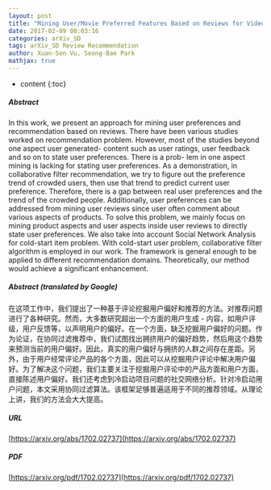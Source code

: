 ```yaml
---
layout: post
title: "Mining User/Movie Preferred Features Based on Reviews for Video Recommendation System"
date: 2017-02-09 08:03:16
categories: arXiv_SD
tags: arXiv_SD Review Recommendation
author: Xuan-Son Vu, Seong-Bae Park
mathjax: true
---
```


* content
{:toc}

##### Abstract
In this work, we present an approach for mining user preferences and recommendation based on reviews. There have been various studies worked on recommendation problem. However, most of the studies beyond one aspect user generated- content such as user ratings, user feedback and so on to state user preferences. There is a prob- lem in one aspect mining is lacking for stating user preferences. As a demonstration, in collaborative filter recommendation, we try to figure out the preference trend of crowded users, then use that trend to predict current user preference. Therefore, there is a gap between real user preferences and the trend of the crowded people. Additionally, user preferences can be addressed from mining user reviews since user often comment about various aspects of products. To solve this problem, we mainly focus on mining product aspects and user aspects inside user reviews to directly state user preferences. We also take into account Social Network Analysis for cold-start item problem. With cold-start user problem, collaborative filter algorithm is employed in our work. The framework is general enough to be applied to different recommendation domains. Theoretically, our method would achieve a significant enhancement.

##### Abstract (translated by Google)
在这项工作中，我们提出了一种基于评论挖掘用户偏好和推荐的方法。对推荐问题进行了各种研究。然而，大多数研究超出一个方面的用户生成 - 内容，如用户评级，用户反馈等，以声明用户的偏好。在一个方面，缺乏挖掘用户偏好的问题。作为论证，在协同过滤推荐中，我们试图找出拥挤用户的偏好趋势，然后用这个趋势来预测当前的用户偏好。因此，真实的用户偏好与拥挤的人群之间存在差距。另外，由于用户经常评论产品的各个方面，因此可以从挖掘用户评论中解决用户偏好。为了解决这个问题，我们主要关注于挖掘用户评论中的产品方面和用户方面，直接陈述用户偏好。我们还考虑到冷启动项目问题的社交网络分析。针对冷启动用户问题，本文采用协同过滤算法。该框架足够普遍适用于不同的推荐领域。从理论上讲，我们的方法会大大提高。

##### URL
[https://arxiv.org/abs/1702.02737](https://arxiv.org/abs/1702.02737)

##### PDF
[https://arxiv.org/pdf/1702.02737](https://arxiv.org/pdf/1702.02737)

